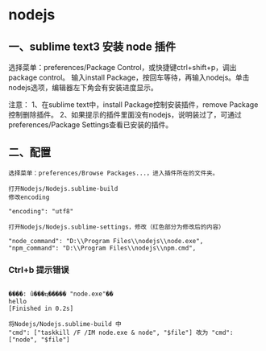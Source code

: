 # nodejs
## 一、sublime text3 安装 node 插件

选择菜单：preferences/Package Control，或快捷键ctrl+shift+p，调出package control。
输入install Package，按回车等待，再输入nodejs。单击nodejs选项，编辑器左下角会有安装进度显示。

注意：
1、在sublime text中，install Package控制安装插件，remove Package控制删除插件。
2、如果提示的插件里面没有nodejs，说明装过了，可通过preferences/Package Settings查看已安装的插件。

## 二、配置
```
选择菜单：preferences/Browse Packages...，进入插件所在的文件夹。

打开Nodejs/Nodejs.sublime-build
修改encoding

"encoding": "utf8"

打开Nodejs/Nodejs.sublime-settings，修改（红色部分为修改后的内容）

"node_command": "D:\\Program Files\\nodejs\\node.exe", 
"npm_command": "D:\\Program Files\\nodejs\\npm.cmd",
```

### Ctrl+b 提示错误
```

����: û���ҵ����� "node.exe"��
hello
[Finished in 0.2s]

将Nodejs/Nodejs.sublime-build 中 
"cmd": ["taskkill /F /IM node.exe & node", "$file"] 改为 "cmd": ["node", "$file"]
```


